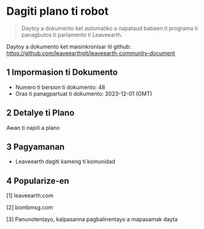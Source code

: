 # Dagiti plano ti robot

>Daytoy a dokumento ket automatiko a napataud babaen ti programa ti panagbutos ti parlamento ti Leaveearth.

Daytoy a dokumento ket maisinkronisar iti github: https://github.com/leaveearthgit/leaveearth-community-document

## 1 Impormasion ti Dokumento

- Numero ti bersion ti dokumento: 48
- Oras ti panagpartuat ti dokumento: 2023-12-01 (GMT)

## 2 Detalye ti Plano

Awan ti napili a plano

## 3 Pagyamanan
* Leaveearth dagiti kameng ti komunidad

## 4 Popularize-en
[1] leaveearth.com

[2] bombmsg.com

[3] Panunotentayo, kalpasanna pagbalinentayo a mapasamak dayta